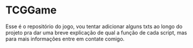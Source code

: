 # TCGGame

Esse é o repositório do jogo, vou tentar adicionar alguns txts ao longo do projeto pra dar uma breve explicação de qual a função de cada script, mas para mais informações entre em contate comigo.
